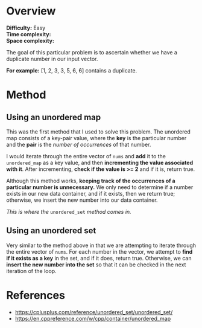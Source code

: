 # Overview
**Difficulty:** Easy  
**Time complexity:**  
**Space complexity:**  

The goal of this particular problem is to ascertain whether we have a duplicate
number in our input vector.

**For example:** [1, 2, 3, 3, 5, 6, 6] contains a duplicate.

# Method
## Using an unordered map
This was the first method that I used to solve this problem. The unordered map consists
of a key-pair value, where the **key** is the particular number and the **pair** is the
*number of occurrences* of that number.

I would iterate through the entire vector of `nums` and **add** it to the `unordered_map` as a key value,
and then **incrementing the value associated with it**. After incrementing, **check if the value is >= 2**
and if it is, return true.

Although this method works, **keeping track of the occurrences of a particular number is
unnecessary.** We only need to determine if a number exists in our new data container, and if 
it exists, then we return true; otherwise, we insert the new number into our data container.

*This is where the* `unordered_set` *method comes in.*

## Using an unordered set
Very similar to the method above in that we are attempting to iterate through the entire vector of `nums`.
For each number in the vector, we attempt to **find if it exists as a key** in the set, and if it does, return true.
Otherwise, we can **insert the new number into the set** so that it can be checked in the next iteration of the loop.

# References
- https://cplusplus.com/reference/unordered_set/unordered_set/
- https://en.cppreference.com/w/cpp/container/unordered_map

